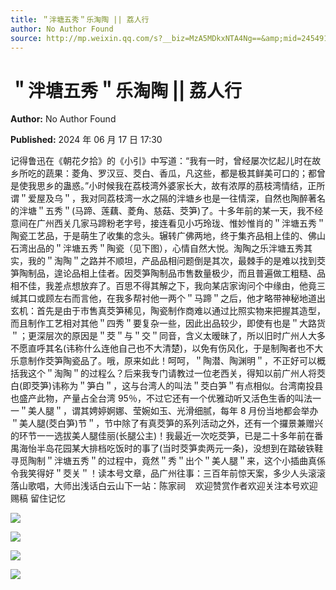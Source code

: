 ```yaml
---
title: ＂泮塘五秀＂乐淘陶 || 荔人行
author: No Author Found
source: http://mp.weixin.qq.com/s?__biz=MzA5MDkxNTA4Ng==&amp;mid=2454915251&amp;idx=1&amp;sn=2b0523b2d55191cb38efb2b39cad55b0&amp;chksm=87a3c0d2b0d449c4f3442eb7016123e7413e2751efe1d95e90f91a85618182b1961285a033e6#rd
---
```


# ＂泮塘五秀＂乐淘陶 || 荔人行

**Author:** No Author Found

**Published:** 2024 年 06 月 17 日 17:30

记得鲁迅在《朝花夕拾》的《小引》中写道：“我有一时，曾经屡次忆起儿时在故乡所吃的蔬果：菱角、罗汉豆、茭白、香瓜，凡这些，都是极其鲜美可口的；都曾是使我思乡的蛊惑。”小时候我在荔枝湾外婆家长大，故有浓厚的茘枝湾情结，正所谓＂爱屋及乌＂，我对同荔枝湾一水之隔的泮塘乡也是一往情深，自然也陶醉著名的泮塘＂五秀＂(马蹄、莲藕、菱角、慈菇、茭笋)了。十多年前的某一天，我不经意间在广州西关几家马蹄粉老字号，接连看见小巧玲珑、惟妙惟肖的＂泮塘五秀＂陶瓷工艺品，于是萌生了收集的念头。辗转广佛两地，终于集齐品相上佳的、佛山石湾出品的＂泮塘五秀＂陶瓷（见下图），心情自然大悦。淘陶之乐泮塘五秀其实，我的＂淘陶＂之路并不顺坦，产品品相问题倒是其次，最棘手的是难以找到茭笋陶制品，遑论品相上佳者。因茭笋陶制品市售数量极少，而且普遍做工粗糙、品相不佳，我差点想放弃了。百思不得其解之下，我向某店家询问个中缘由，他竟三缄其口或顾左右而言他，在我多帮衬他一两个＂马蹄＂之后，他才略带神秘地道出玄机：首先是由于市售真茭笋稀见，陶瓷制作商难以通过比照实物来把握其造型，而且制作工艺相对其他＂四秀＂要复杂一些，因此出品较少，即使有也是＂大路货＂；更深层次的原因是＂茭＂与＂交＂同音，含义太暧昧了，所以旧时广州人大多不愿直呼其名(讳称什么连他自己也不大清楚)，以免有伤风化，于是制陶者也不大乐意制作茭笋陶瓷品了。哦，原来如此！呵呵，＂陶潜、陶渊明＂，不正好可以概括我这个＂淘陶＂的过程么？后来我专门请教过一位老西关，得知以前广州人将茭白(即茭笋)讳称为＂笋白＂，这与台湾人的叫法＂茭白笋＂有点相似。台湾南投县也盛产此物，产量占全台湾 95％，不过它还有一个优雅动听又活色生香的叫法一一＂美人腿＂，谓其娉婷婀娜、莹婉如玉、光滑细腻，每年 8 月份当地都会举办＂美人腿(茭白笋)节＂，节中除了有真茭笋的系列活动之外，还有一个攞景兼赠兴的环节一一选拔美人腿佳丽(长腿公主)！我最近一次吃茭笋，已是二十多年前在番禺海怡半岛花园某大排档吃饭时的事了(当时茭笋卖两元一条)，没想到在踏破铁鞋寻觅陶制＂泮塘五秀＂的过程中，竟然＂秀＂出个＂美人腿＂来，这个小插曲真係令我笑得好＂茭关＂！读本号文章，品广州往事：三百年前惊天案，多少人头滚滚落山歌唱，大师出浅话白云山下一站：陈家祠    欢迎赞赏作者欢迎关注本号欢迎赐稿 留住记忆

![](https://mmbiz.qpic.cn/mmbiz_jpg/PJWG74pLsMa4yAwjrWK6uw37gkjiaz2977N5qDnkVibib702iafZ5oic04iazhC0VCf1MVOzhlEJVWyRL5ZGzohh1zbA/640?from=appmsg)

![](https://mmbiz.qpic.cn/mmbiz_png/bL2iaicTYdZn5q27dTOdHYicicWnJ4BmicN90cTgQqyw9tjNtcmAMFo1NapXmxTl8MibWzmIibsV9ibC4wVxUSUXe9GMkA/640?wx_fmt=png&from=appmsg)

![](https://mmbiz.qpic.cn/mmbiz_gif/PJWG74pLsMY4kze1RswORlwIruFfBicEYeomLV8Tjs3AO8zO5OIk2usXQ2wZOicfrAxou4MXF2OLDPUcfQiafn3SA/640?wx_fmt=gif&tp=webp&wxfrom=5&wx_lazy=1)

![](https://mmbiz.qpic.cn/mmbiz_jpg/PJWG74pLsMattAskmpcvtPqMpIAHv903ej09445slGiacxZia7YJLTjTfduepq4uPgA9SsCrq2xPG9UmJD0ao2MA/640?wx_fmt=other&tp=webp&wxfrom=5&wx_lazy=1&wx_co=1)
